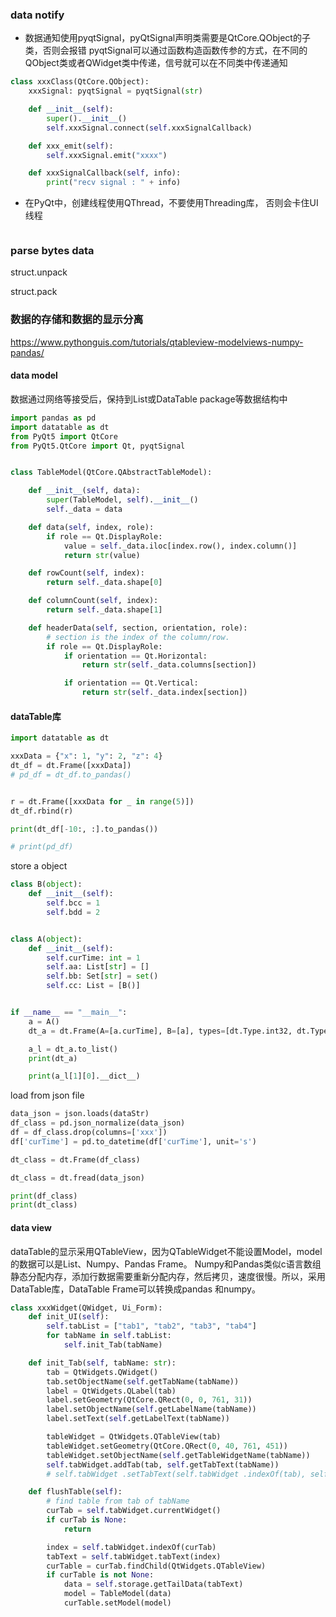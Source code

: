 ### data notify

+ 数据通知使用pyqtSignal，pyQtSignal声明类需要是QtCore.QObject的子类，否则会报错
  pyqtSignal可以通过函数构造函数传参的方式，在不同的QObject类或者QWidget类中传递，信号就可以在不同类中传递通知

```python
class xxxClass(QtCore.QObject):
    xxxSignal: pyqtSignal = pyqtSignal(str)

    def __init__(self):
        super().__init__()
        self.xxxSignal.connect(self.xxxSignalCallback)

    def xxx_emit(self):
        self.xxxSignal.emit("xxxx")

    def xxxSignalCallback(self, info):
        print("recv signal : " + info)
```

+ 在PyQt中，创建线程使用QThread，不要使用Threading库， 否则会卡住UI线程

```python

```

### parse bytes data

struct.unpack

struct.pack

### 数据的存储和数据的显示分离

https://www.pythonguis.com/tutorials/qtableview-modelviews-numpy-pandas/

#### data model

数据通过网络等接受后，保持到List或DataTable package等数据结构中

```python
import pandas as pd
import datatable as dt
from PyQt5 import QtCore
from PyQt5.QtCore import Qt, pyqtSignal


class TableModel(QtCore.QAbstractTableModel):

    def __init__(self, data):
        super(TableModel, self).__init__()
        self._data = data

    def data(self, index, role):
        if role == Qt.DisplayRole:
            value = self._data.iloc[index.row(), index.column()]
            return str(value)

    def rowCount(self, index):
        return self._data.shape[0]

    def columnCount(self, index):
        return self._data.shape[1]

    def headerData(self, section, orientation, role):
        # section is the index of the column/row.
        if role == Qt.DisplayRole:
            if orientation == Qt.Horizontal:
                return str(self._data.columns[section])

            if orientation == Qt.Vertical:
                return str(self._data.index[section])
```

#### dataTable库

```python
import datatable as dt

xxxData = {"x": 1, "y": 2, "z": 4}
dt_df = dt.Frame([xxxData])
# pd_df = dt_df.to_pandas()


r = dt.Frame([xxxData for _ in range(5)])
dt_df.rbind(r)

print(dt_df[-10:, :].to_pandas())

# print(pd_df)

```

store a object

```python
class B(object):
    def __init__(self):
        self.bcc = 1
        self.bdd = 2


class A(object):
    def __init__(self):
        self.curTime: int = 1
        self.aa: List[str] = []
        self.bb: Set[str] = set()
        self.cc: List = [B()]


if __name__ == "__main__":
    a = A()
    dt_a = dt.Frame(A=[a.curTime], B=[a], types=[dt.Type.int32, dt.Type.obj64])

    a_l = dt_a.to_list()
    print(dt_a)

    print(a_l[1][0].__dict__)
```

load from json file

```python
data_json = json.loads(dataStr)
df_class = pd.json_normalize(data_json)
df = df_class.drop(columns=['xxx'])
df['curTime'] = pd.to_datetime(df['curTime'], unit='s')

dt_class = dt.Frame(df_class)

dt_class = dt.fread(data_json)

print(df_class)
print(dt_class)
```

#### data view

dataTable的显示采用QTableView，因为QTableWidget不能设置Model，model的数据可以是List、Numpy、Pandas Frame。
Numpy和Pandas类似c语言数组静态分配内存，添加行数据需要重新分配内存，然后拷贝，速度很慢。所以，采用DataTable库，DataTable Frame可以转换成pandas 和numpy。

```python
class xxxWidget(QWidget, Ui_Form):
    def init_UI(self):
        self.tabList = ["tab1", "tab2", "tab3", "tab4"]
        for tabName in self.tabList:
            self.init_Tab(tabName)

    def init_Tab(self, tabName: str):
        tab = QtWidgets.QWidget()
        tab.setObjectName(self.getTabName(tabName))
        label = QtWidgets.QLabel(tab)
        label.setGeometry(QtCore.QRect(0, 0, 761, 31))
        label.setObjectName(self.getLabelName(tabName))
        label.setText(self.getLabelText(tabName))

        tableWidget = QtWidgets.QTableView(tab)
        tableWidget.setGeometry(QtCore.QRect(0, 40, 761, 451))
        tableWidget.setObjectName(self.getTableWidgetName(tabName))
        self.tabWidget.addTab(tab, self.getTabText(tabName))
        # self.tabWidget .setTabText(self.tabWidget .indexOf(tab), self.getTabText(tabName))

    def flushTable(self):
        # find table from tab of tabName
        curTab = self.tabWidget.currentWidget()
        if curTab is None:
            return

        index = self.tabWidget.indexOf(curTab)
        tabText = self.tabWidget.tabText(index)
        curTable = curTab.findChild(QtWidgets.QTableView)
        if curTable is not None:
            data = self.storage.getTailData(tabText)
            model = TableModel(data)
            curTable.setModel(model)
```
